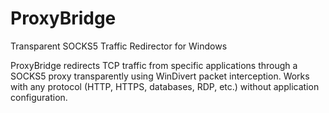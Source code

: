 # ProxyBridge

Transparent SOCKS5 Traffic Redirector for Windows

ProxyBridge redirects TCP traffic from specific applications through a SOCKS5 proxy transparently using WinDivert packet interception. Works with any protocol (HTTP, HTTPS, databases, RDP, etc.) without application configuration.

